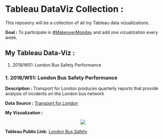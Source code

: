 # Tableau DataViz Collection :

This reposiory will be a collection of all my Tableau data vizualizations.

**Goal :** To participate in [#MakeoverMonday](https://twitter.com/hashtag/makeovermonday) and add one vizualization every week.

## My Tableau Data-Viz :
1. 2018/W51: London Bus Safety Performance

### 1. 2018/W51: London Bus Safety Performance

**Description :** Transport for London produces quarterly reports that provide analysis of incidents on the London bus network

**Data Source :** [Transport for London](https://tfl.gov.uk/corporate/publications-and-reports/bus-safety-data)

**My Vizualization :**
<p align="center">
  <img src="https://github.com/abhi094/Tableau-DataViz-Collection/blob/master/Images/Viz_001_Image.png">
</p>

**Tableau Public Link:** [London Bus Safety ](https://public.tableau.com/profile/abhijeet.b.#!/vizhome/DataViz1_1myEdit/Dashboard1)
